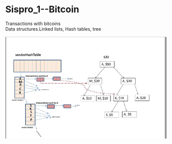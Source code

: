 # Sispro_1--Bitcoin
Transactions with bitcoins <br/>
Data structures.Linked lists, Hash tables, tree

![](image/image.png)

